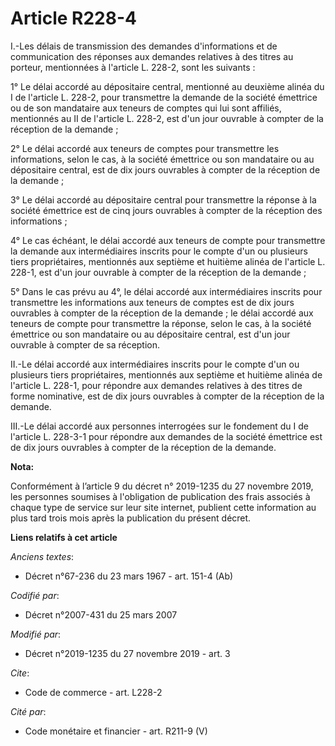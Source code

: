 # Article R228-4

I.-Les délais de transmission des demandes d'informations et de communication des réponses aux demandes relatives à des
titres au porteur, mentionnées à l'article L. 228-2, sont les suivants : 

1° Le délai accordé au dépositaire central, mentionné au deuxième alinéa du I de l'article L. 228-2, pour transmettre la
demande de la société émettrice ou de son mandataire aux teneurs de comptes qui lui sont affiliés, mentionnés au II de
l'article L. 228-2, est d'un jour ouvrable à compter de la réception de la demande ; 

2° Le délai accordé aux teneurs de comptes pour transmettre les informations, selon le cas, à la société émettrice ou son
mandataire ou au dépositaire central, est de dix jours ouvrables à compter de la réception de la demande ; 

3° Le délai accordé au dépositaire central pour transmettre la réponse à la société émettrice est de cinq jours ouvrables à
compter de la réception des informations ; 

4° Le cas échéant, le délai accordé aux teneurs de compte pour transmettre la demande aux intermédiaires inscrits pour le
compte d'un ou plusieurs tiers propriétaires, mentionnés aux septième et huitième alinéa de l'article L. 228-1, est d'un jour
ouvrable à compter de la réception de la demande ; 

5° Dans le cas prévu au 4°, le délai accordé aux intermédiaires inscrits pour transmettre les informations aux teneurs de
comptes est de dix jours ouvrables à compter de la réception de la demande ; le délai accordé aux teneurs de compte pour
transmettre la réponse, selon le cas, à la société émettrice ou son mandataire ou au dépositaire central, est d'un jour
ouvrable à compter de sa réception. 

II.-Le délai accordé aux intermédiaires inscrits pour le compte d'un ou plusieurs tiers propriétaires, mentionnés aux
septième et huitième alinéa de l'article L. 228-1, pour répondre aux demandes relatives à des titres de forme nominative, est
de dix jours ouvrables à compter de la réception de la demande. 

III.-Le délai accordé aux personnes interrogées sur le fondement du I de l'article L. 228-3-1 pour répondre aux demandes de
la société émettrice est de dix jours ouvrables à compter de la réception de la demande.

**Nota:**

Conformément à l’article 9 du décret n° 2019-1235 du 27 novembre 2019, les personnes soumises à l'obligation de publication
des frais associés à chaque type de service sur leur site internet, publient cette information au plus tard trois mois après
la publication du présent décret.

**Liens relatifs à cet article**

_Anciens textes_:

  - Décret n°67-236 du 23 mars 1967 - art. 151-4 (Ab)

_Codifié par_:

  - Décret n°2007-431 du 25 mars 2007

_Modifié par_:

  - Décret n°2019-1235 du 27 novembre 2019 - art. 3

_Cite_:

  - Code de commerce - art. L228-2

_Cité par_:

  - Code monétaire et financier - art. R211-9 (V)
